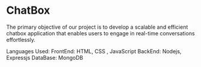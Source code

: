 # ChatBox

The primary objective of our project is to develop a scalable and efficient chatbox application that enables users to engage in real-time conversations effortlessly.

Languages Used: FrontEnd: HTML, CSS , JavaScript BackEnd: Nodejs, Expressjs DataBase: MongoDB
